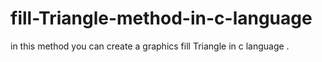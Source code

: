 # fill-Triangle-method-in-c-language
in this method you can create a graphics fill Triangle in c language .
